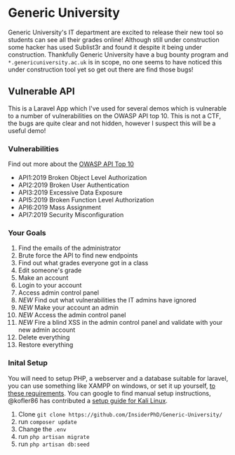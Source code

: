 # Generic University
 Generic University's IT department are excited to release their new tool so students can see all their grades online! Although still under construction some hacker has used Sublist3r and found it despite it being under construction. Thankfully Generic University have a bug bounty program and `*.genericuniversity.ac.uk` is in scope, no one seems to have noticed this under construction tool yet so get out there are find those bugs!

## Vulnerable API
This is a Laravel App which I've used for several demos which is vulnerable to a number of vulnerabilities on the OWASP API top 10. This is not a CTF, the bugs are quite clear and not hidden, however I suspect this will be a useful demo!

### Vulnerabilities
Find out more about the [OWASP API Top 10](https://owasp.org/www-project-api-security/)
- API1:2019 Broken Object Level Authorization
- API2:2019 Broken User Authentication
- API3:2019 Excessive Data Exposure
- API5:2019 Broken Function Level Authorization
- API6:2019 Mass Assignment
- API7:2019 Security Misconfiguration

### Your Goals
1) Find the emails of the administrator
2) Brute force the API to find new endpoints
3) Find out what grades everyone got in a class
4) Edit someone's grade
5) Make an account
6) Login to your account
7) Access admin control panel
8) *NEW* Find out what vulnerabilities the IT admins have ignored
9) *NEW* Make your account an admin
10) *NEW* Access the admin control panel
11) *NEW* Fire a blind XSS in the admin control panel and validate with your new admin account
12) Delete everything
13) Restore everything

### Inital Setup
You will need to setup PHP, a webserver and a database suitable for laravel, you can use something like XAMPP on windows, or set it up yourself, [to these requirements](https://laravel.com/docs/7.x/installation#server-requirements). You can google to find manual setup instructions, @kofler86 has contributed a [setup guide for Kali Linux](https://github.com/InsiderPhD/Generic-University/blob/master/KaliSetup.md).

1. Clone `git clone https://github.com/InsiderPhD/Generic-University/`
2. run `composer update`
4. Change the `.env`
5. run `php artisan migrate`
6. run `php artisan db:seed`
